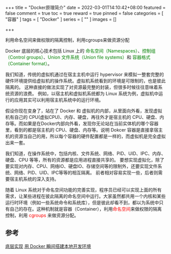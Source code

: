 +++
title = "Docker原理简介"
date = 2022-03-01T14:10:42+08:00
featured = false
comment = true
toc = true
reward = true
pinned = false
categories = [
  "容器"
]
tags = [
  "Docker"
]
series = [
  ""
]
images = []

+++

利用命名空间来做权限的隔离控制，利用cgroups来做资源分配

<!--more-->

Docker 底层的核心技术包括 Linux 上的 <font color=green>命名空间（Namespaces）</font>、<font color=green>控制组（Control groups）</font>、<font color=green>Union 文件系统（Union file systems）</font>和 <font color=green>容器格式（Container format）</font>。

我们知道，传统的虚拟机通过在宿主主机中运行 hypervisor 来模拟一整套完整的硬件环境提供给虚拟机的操作系统。虚拟机系统看到的环境是可限制的，也是彼此隔离的。 这种直接的做法实现了对资源最完整的封装，但很多时候往往意味着系统资源的浪费。 例如，以宿主机和虚拟机系统都为 Linux 系统为例，虚拟机中运行的应用其实可以利用宿主机系统中的运行环境。

假设你现在变身了，站在了 Docker 和 虚拟机的内部，从里面向外看，发现虚拟机有自己的 CPU(虚拟CPU)、内存、硬盘，再往外才是宿主机的 CPU、硬盘、内存等。而如果是在Docker内部向外看，发现你无论站在当前实体机的哪个容器里，看到的都是宿主机的 CPU、硬盘、内存等。说明 Dokcer 容器是直接拿宿主机的资源当自己的用，所以每个容器的硬件配置都是一样的，而虚拟机是完全虚拟出来一套。

我们知道，在操作系统中，包括内核、文件系统、网络、PID、UID、IPC、内存、硬盘、CPU 等等，所有的资源都是应用进程直接共享的。 要想实现虚拟化，除了要实现对内存、CPU、网络IO、硬盘IO、存储空间等的限制外，还要实现文件系统、网络、PID、UID、IPC等等的相互隔离。 前者相对容易实现一些，后者则需要宿主机系统的深入支持。

随着 Linux 系统对于命名空间功能的完善实现，程序员已经可以实现上面的所有需求，让某些进程在彼此隔离的命名空间中运行。大家虽然都共用一个内核和某些运行时环境（例如一些系统命令和系统库），但是彼此却看不到，都以为系统中只有自己的存在。这种机制就是容器（Container），利用<font color=red>命名空间</font>来做权限的隔离控制，利用 <font color=red>cgroups </font>来做资源分配。



## 参考

[底层实现](https://yeasy.gitbook.io/docker_practice/underly)
[用 Docker 瞬间搭建本地开发环境](https://www.51cto.com/article/761653.html)
